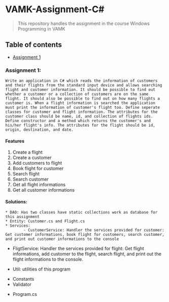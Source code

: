 # VAMK-Assignment-C#
> This repository handles the assignment in the course Windows Programming in VAMK
## Table of contents
* [Assignment 1](#Assignment-1)
### Assignment 1: 
    Write an application in C# which reads the information of customers and their flights from the standard input device and allows searching flight and customer information. It should be possible to find out whether a customer or a collection of customers are on the same flight. It should also be possible to find out on how many flights a customer is. When a flight information is searched the application must print the information of customer's flight too. Define seperate classes for customer and flight information. The attributes for the customer class should be name, id, and collection of flights ids. Define constructor and a method which returns the customer's and his/her flight's info. The attributes for the flight should be id, origin, destination, and date.
#### Features
1. Create a flight
2. Create a customer
3. Add customers to flight
4. Book flight for customer
5. Search flight
6. Search customer
7. Get all flight informations
8. Get all customer informations
#### Solutions:
	* DAO: Has two classes have static collections work as database for this assignment
	* Entity: Customer.cs and Flight.cs
	* Services: 
			- CustomerService: Handler the services provided for customer: Get customer informations, book flight for customers, search customer, and print out customer informations to the console
   - FligtService: Handler the services provided for flight: Get flight informations, add customer to the flight, search flight, and print out the flight informations to the console.
  * Util: utilities of this program
   - Constants
   - Validator
   * Program.cs
